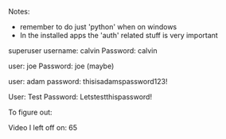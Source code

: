Notes:

- remember to do just 'python' when on windows
- In the installed apps the 'auth' related stuff is very important

superuser username: calvin
Password: calvin

user: joe
Password: joe (maybe)

user: adam
password: thisisadamspassword123!

User: Test
Password: Letstestthispassword!

To figure out:

Video I left off on: 65
